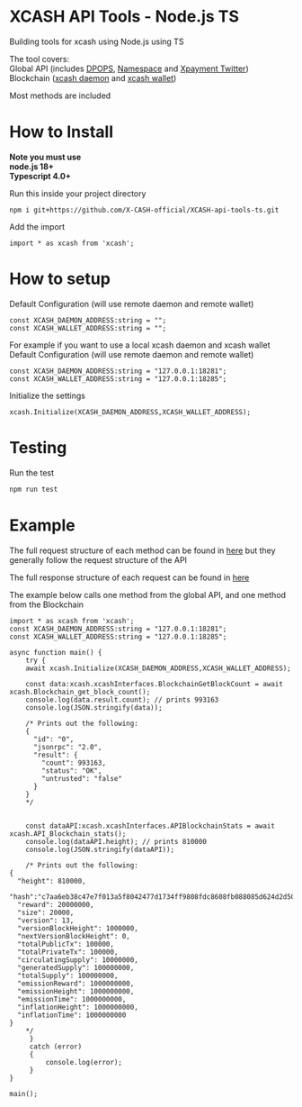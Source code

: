 # XCASH API Tools - Node.js TS
Building tools for xcash using Node.js using TS

The tool covers:  
Global API (includes [DPOPS](https://docs.xcash.foundation/api/dpops), [Namespace](https://docs.xcash.foundation/api/namespace) and [Xpayment Twitter](https://docs.xcash.foundation/api/xpayment-twitter))  
Blockchain ([xcash daemon](https://docs.xcash.foundation/applications/rpc-calls/json-rpc-methods) and [xcash wallet](https://docs.xcash.foundation/applications/rpc-calls/xcash-wallet-rpc))

Most methods are included


# How to Install
**Note you must use  
node.js 18+  
Typescript 4.0+**

Run this inside your project directory 
```shell
npm i git+https://github.com/X-CASH-official/XCASH-api-tools-ts.git
```

Add the import
```node
import * as xcash from 'xcash';
```

# How to setup

Default Configuration (will use remote daemon and remote wallet)
```node
const XCASH_DAEMON_ADDRESS:string = "";
const XCASH_WALLET_ADDRESS:string = "";
```

For example if you want to use a local xcash daemon and xcash wallet  
Default Configuration (will use remote daemon and remote wallet)
```node
const XCASH_DAEMON_ADDRESS:string = "127.0.0.1:18281";
const XCASH_WALLET_ADDRESS:string = "127.0.0.1:18285";
```

Initialize the settings  
```node
xcash.Initialize(XCASH_DAEMON_ADDRESS,XCASH_WALLET_ADDRESS);
```

# Testing
Run the test

```bash
npm run test
```

# Example

The full request structure of each method can be found in [here](https://github.com/X-CASH-official/XCASH-api-tools-ts/blob/main/index.ts) but they generally follow the request structure of the API

The full response structure of each request can be found in [here](https://github.com/X-CASH-official/XCASH-api-tools-ts/blob/main/interfaces.ts) 

The example below calls one method from the global API, and one method from the Blockchain

```node
import * as xcash from 'xcash';
const XCASH_DAEMON_ADDRESS:string = "127.0.0.1:18281";
const XCASH_WALLET_ADDRESS:string = "127.0.0.1:18285";

async function main() {
    try {
    await xcash.Initialize(XCASH_DAEMON_ADDRESS,XCASH_WALLET_ADDRESS);
    
    const data:xcash.xcashInterfaces.BlockchainGetBlockCount = await xcash.Blockchain_get_block_count();
    console.log(data.result.count); // prints 993163
    console.log(JSON.stringify(data));
    
    /* Prints out the following:
    {  
      "id": "0",  
      "jsonrpc": "2.0",  
      "result": {  
        "count": 993163,  
        "status": "OK",
        "untrusted": "false"  
      }  
    }  
    */
    
    
    const dataAPI:xcash.xcashInterfaces.APIBlockchainStats = await xcash.API_Blockchain_stats();
    console.log(dataAPI.height); // prints 810000
    console.log(JSON.stringify(dataAPI));
    
    /* Prints out the following:
{
  "height": 810000,
  "hash":"c7aa6eb38c47e7f013a5f8042477d1734ff9808fdc8608fb088085d624d2d509",
  "reward": 20000000,
  "size": 20000,
  "version": 13,
  "versionBlockHeight": 1000000,
  "nextVersionBlockHeight": 0,
  "totalPublicTx": 100000,
  "totalPrivateTx": 100000,
  "circulatingSupply": 10000000,
  "generatedSupply": 100000000,
  "totalSupply": 100000000,
  "emissionReward": 1000000000,
  "emissionHeight": 1000000000,
  "emissionTime": 1000000000,
  "inflationHeight": 1000000000,
  "inflationTime": 1000000000
}
    */
     }
     catch (error)
     {
         console.log(error);
     }
}

main();
```
